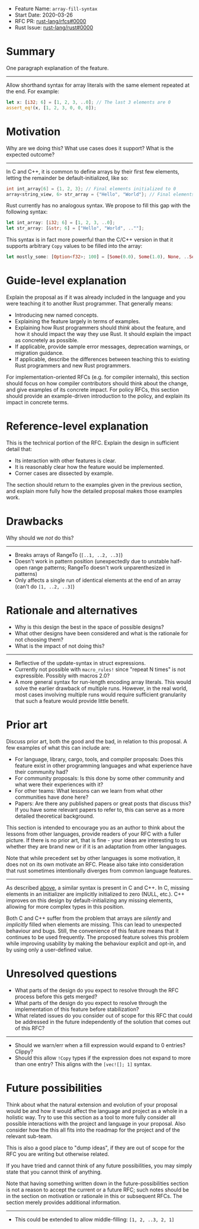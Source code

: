 - Feature Name: `array-fill-syntax`
- Start Date: 2020-03-26
- RFC PR: [rust-lang/rfcs#0000](https://github.com/rust-lang/rfcs/pull/0000)
- Rust Issue: [rust-lang/rust#0000](https://github.com/rust-lang/rust/issues/0000)

# Summary
[summary]: #summary

One paragraph explanation of the feature.

---

Allow shorthand syntax for array literals with the same element repeated at the end. For example:
``` Rust
let x: [i32; 6] = [1, 2, 3, ..0]; // The last 3 elements are 0
assert_eq!(x, [1, 2, 3, 0, 0, 0]);
```

# Motivation
[motivation]: #motivation

Why are we doing this? What use cases does it support? What is the expected outcome?

---

In C and C++, it is common to define arrays by their first few elements, letting the remainder be default-initialized, like so:
``` C++
int int_array[6] = {1, 2, 3}; // Final elements initialized to 0
array<string_view, 6> str_array = {"Hello", "World"}; // Final elements initialized to ""
```
Rust currently has no analogous syntax. We propose to fill this gap with the following syntax:
``` Rust
let int_array: [i32; 6] = [1, 2, 3, ..0];
let str_array: [&str; 6] = ["Hello", "World", ..""];
```

This syntax is in fact more powerful than the C/C++ version in that it supports arbitrary `Copy` values to be filled into the array:
``` Rust
let mostly_some: [Option<f32>; 100] = [Some(0.0), Some(1.0), None, ..Some(-1.0)];
```

# Guide-level explanation
[guide-level-explanation]: #guide-level-explanation

Explain the proposal as if it was already included in the language and you were teaching it to another Rust programmer. That generally means:

- Introducing new named concepts.
- Explaining the feature largely in terms of examples.
- Explaining how Rust programmers should *think* about the feature, and how it should impact the way they use Rust. It should explain the impact as concretely as possible.
- If applicable, provide sample error messages, deprecation warnings, or migration guidance.
- If applicable, describe the differences between teaching this to existing Rust programmers and new Rust programmers.

For implementation-oriented RFCs (e.g. for compiler internals), this section should focus on how compiler contributors should think about the change, and give examples of its concrete impact. For policy RFCs, this section should provide an example-driven introduction to the policy, and explain its impact in concrete terms.

# Reference-level explanation
[reference-level-explanation]: #reference-level-explanation

This is the technical portion of the RFC. Explain the design in sufficient detail that:

- Its interaction with other features is clear.
- It is reasonably clear how the feature would be implemented.
- Corner cases are dissected by example.

The section should return to the examples given in the previous section, and explain more fully how the detailed proposal makes those examples work.

# Drawbacks
[drawbacks]: #drawbacks

Why should we *not* do this?

---

- Breaks arrays of RangeTo (`[..1, ..2, ..3]`)
- Doesn't work in pattern position (unexpectedly due to unstable half-open range patterns; RangeTo doesn't work unparenthesized in patterns)
- Only affects a single run of identical elements at the end of an array (can't do `[1, ..2, ..3]`)

# Rationale and alternatives
[rationale-and-alternatives]: #rationale-and-alternatives

- Why is this design the best in the space of possible designs?
- What other designs have been considered and what is the rationale for not choosing them?
- What is the impact of not doing this?

---

- Reflective of the update-syntax in struct expressions.
- Currently not possible with `macro_rules!` since "repeat N times" is not expressible. Possibly with macros 2.0?
- A more general syntax for run-length encoding array literals. This would solve the earlier drawback of multiple runs. However, in the real world, most cases involving multiple runs would require sufficient granularity that such a feature would provide little benefit.

# Prior art
[prior-art]: #prior-art

Discuss prior art, both the good and the bad, in relation to this proposal.
A few examples of what this can include are:

- For language, library, cargo, tools, and compiler proposals: Does this feature exist in other programming languages and what experience have their community had?
- For community proposals: Is this done by some other community and what were their experiences with it?
- For other teams: What lessons can we learn from what other communities have done here?
- Papers: Are there any published papers or great posts that discuss this? If you have some relevant papers to refer to, this can serve as a more detailed theoretical background.

This section is intended to encourage you as an author to think about the lessons from other languages, provide readers of your RFC with a fuller picture.
If there is no prior art, that is fine - your ideas are interesting to us whether they are brand new or if it is an adaptation from other languages.

Note that while precedent set by other languages is some motivation, it does not on its own motivate an RFC.
Please also take into consideration that rust sometimes intentionally diverges from common language features.

---

As described [above](#motivation), a similar syntax is present in C and C++. In C, missing elements in an initializer are implicitly initialized to zero (NULL, etc.). C++ improves on this design by default-initializing any missing elements, allowing for more complex types in this position.

Both C and C++ suffer from the problem that arrays are _silently_ and _implicitly_ filled when elements are missing. This can lead to unexpected behaviour and bugs. Still, the convenience of this feature means that it continues to be used frequently. The proposed feature solves this problem while improving usability by making the behaviour explicit and opt-in, and by using only a user-defined value.

# Unresolved questions
[unresolved-questions]: #unresolved-questions

- What parts of the design do you expect to resolve through the RFC process before this gets merged?
- What parts of the design do you expect to resolve through the implementation of this feature before stabilization?
- What related issues do you consider out of scope for this RFC that could be addressed in the future independently of the solution that comes out of this RFC?

---

- Should we warn/err when a fill expression would expand to 0 entries? Clippy?
- Should this allow `!Copy` types if the expression does not expand to more than one entry? This aligns with the `[vec![]; 1]` syntax.

# Future possibilities
[future-possibilities]: #future-possibilities

Think about what the natural extension and evolution of your proposal would
be and how it would affect the language and project as a whole in a holistic
way. Try to use this section as a tool to more fully consider all possible
interactions with the project and language in your proposal.
Also consider how the this all fits into the roadmap for the project
and of the relevant sub-team.

This is also a good place to "dump ideas", if they are out of scope for the
RFC you are writing but otherwise related.

If you have tried and cannot think of any future possibilities,
you may simply state that you cannot think of anything.

Note that having something written down in the future-possibilities section
is not a reason to accept the current or a future RFC; such notes should be
in the section on motivation or rationale in this or subsequent RFCs.
The section merely provides additional information.

---

- This could be extended to allow middle-filling: `[1, 2, ..3, 2, 1]`
